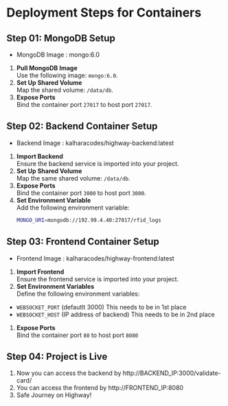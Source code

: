 # Deployment Steps for Containers

## Step 01: MongoDB Setup
- MongoDB Image : mongo:6.0
1. **Pull MongoDB Image**  
   Use the following image: `mongo:6.0`.
2. **Set Up Shared Volume**  
   Map the shared volume: `/data/db`.
3. **Expose Ports**  
   Bind the container port `27017` to host port `27017`.

## Step 02: Backend Container Setup
- Backend Image : kalharacodes/highway-backend:latest
1. **Import Backend**  
   Ensure the backend service is imported into your project.
2. **Set Up Shared Volume**  
   Map the same shared volume: `/data/db`.
3. **Expose Ports**  
   Bind the container port `3000` to host port `3000`.
4. **Set Environment Variable**  
   Add the following environment variable:  
   ```bash
   MONGO_URI=mongodb://192.99.4.40:27017/rfid_logs

## Step 03: Frontend Container Setup
- Frontend Image : kalharacodes/highway-frontend:latest
1. **Import Frontend**  
Ensure the frontend service is imported into your project.
2. **Set Environment Variables**  
Define the following environment variables:  
- `WEBSOCKET_PORT` (defautlt 3000) This needs to be in 1st place
- `WEBSOCKET_HOST` (IP address of backend)  This needs to be in 2nd place
1. **Expose Ports**  
Bind the container port `80` to host port `8080`

## Step 04: Project is Live 
1. Now you can access the backend by http://BACKEND_IP:3000/validate-card/
2. You can access the frontend by http://FRONTEND_IP:8080
3. Safe Journey on Highway!